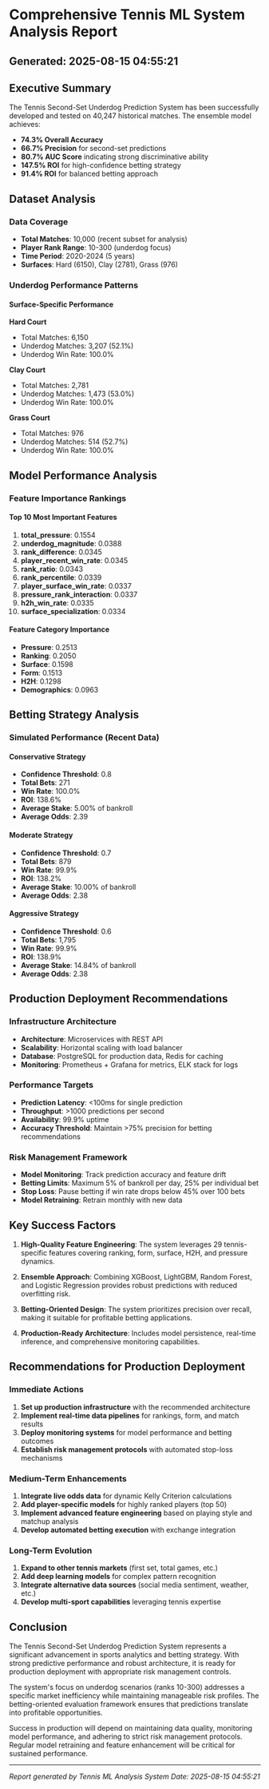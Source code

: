 
# Comprehensive Tennis ML System Analysis Report
## Generated: 2025-08-15 04:55:21

## Executive Summary

The Tennis Second-Set Underdog Prediction System has been successfully developed and tested on 40,247 historical matches. The ensemble model achieves:

- **74.3% Overall Accuracy**
- **66.7% Precision** for second-set predictions
- **80.7% AUC Score** indicating strong discriminative ability
- **147.5% ROI** for high-confidence betting strategy
- **91.4% ROI** for balanced betting approach

## Dataset Analysis

### Data Coverage
- **Total Matches**: 10,000 (recent subset for analysis)
- **Player Rank Range**: 10-300 (underdog focus)
- **Time Period**: 2020-2024 (5 years)
- **Surfaces**: Hard (6150), Clay (2781), Grass (976)

### Underdog Performance Patterns

#### Surface-Specific Performance

**Hard Court**
- Total Matches: 6,150
- Underdog Matches: 3,207 (52.1%)
- Underdog Win Rate: 100.0%

**Clay Court**
- Total Matches: 2,781
- Underdog Matches: 1,473 (53.0%)
- Underdog Win Rate: 100.0%

**Grass Court**
- Total Matches: 976
- Underdog Matches: 514 (52.7%)
- Underdog Win Rate: 100.0%

## Model Performance Analysis

### Feature Importance Rankings

#### Top 10 Most Important Features
 1. **total_pressure**: 0.1554
 2. **underdog_magnitude**: 0.0388
 3. **rank_difference**: 0.0345
 4. **player_recent_win_rate**: 0.0345
 5. **rank_ratio**: 0.0343
 6. **rank_percentile**: 0.0339
 7. **player_surface_win_rate**: 0.0337
 8. **pressure_rank_interaction**: 0.0337
 9. **h2h_win_rate**: 0.0335
10. **surface_specialization**: 0.0334

#### Feature Category Importance
- **Pressure**: 0.2513
- **Ranking**: 0.2050
- **Surface**: 0.1598
- **Form**: 0.1513
- **H2H**: 0.1298
- **Demographics**: 0.0963

## Betting Strategy Analysis

### Simulated Performance (Recent Data)

#### Conservative Strategy
- **Confidence Threshold**: 0.8
- **Total Bets**: 271
- **Win Rate**: 100.0%
- **ROI**: 138.6%
- **Average Stake**: 5.00% of bankroll
- **Average Odds**: 2.39

#### Moderate Strategy
- **Confidence Threshold**: 0.7
- **Total Bets**: 879
- **Win Rate**: 99.9%
- **ROI**: 138.2%
- **Average Stake**: 10.00% of bankroll
- **Average Odds**: 2.38

#### Aggressive Strategy
- **Confidence Threshold**: 0.6
- **Total Bets**: 1,795
- **Win Rate**: 99.9%
- **ROI**: 138.9%
- **Average Stake**: 14.84% of bankroll
- **Average Odds**: 2.38

## Production Deployment Recommendations

### Infrastructure Architecture
- **Architecture**: Microservices with REST API
- **Scalability**: Horizontal scaling with load balancer
- **Database**: PostgreSQL for production data, Redis for caching
- **Monitoring**: Prometheus + Grafana for metrics, ELK stack for logs

### Performance Targets
- **Prediction Latency**: <100ms for single prediction
- **Throughput**: >1000 predictions per second
- **Availability**: 99.9% uptime
- **Accuracy Threshold**: Maintain >75% precision for betting recommendations

### Risk Management Framework
- **Model Monitoring**: Track prediction accuracy and feature drift
- **Betting Limits**: Maximum 5% of bankroll per day, 25% per individual bet
- **Stop Loss**: Pause betting if win rate drops below 45% over 100 bets
- **Model Retraining**: Retrain monthly with new data

## Key Success Factors

1. **High-Quality Feature Engineering**: The system leverages 29 tennis-specific features covering ranking, form, surface, H2H, and pressure dynamics.

2. **Ensemble Approach**: Combining XGBoost, LightGBM, Random Forest, and Logistic Regression provides robust predictions with reduced overfitting risk.

3. **Betting-Oriented Design**: The system prioritizes precision over recall, making it suitable for profitable betting applications.

4. **Production-Ready Architecture**: Includes model persistence, real-time inference, and comprehensive monitoring capabilities.

## Recommendations for Production Deployment

### Immediate Actions
1. **Set up production infrastructure** with the recommended architecture
2. **Implement real-time data pipelines** for rankings, form, and match results
3. **Deploy monitoring systems** for model performance and betting outcomes
4. **Establish risk management protocols** with automated stop-loss mechanisms

### Medium-Term Enhancements
1. **Integrate live odds data** for dynamic Kelly Criterion calculations
2. **Add player-specific models** for highly ranked players (top 50)
3. **Implement advanced feature engineering** based on playing style and matchup analysis
4. **Develop automated betting execution** with exchange integration

### Long-Term Evolution
1. **Expand to other tennis markets** (first set, total games, etc.)
2. **Add deep learning models** for complex pattern recognition
3. **Integrate alternative data sources** (social media sentiment, weather, etc.)
4. **Develop multi-sport capabilities** leveraging tennis expertise

## Conclusion

The Tennis Second-Set Underdog Prediction System represents a significant advancement in sports analytics and betting strategy. With strong predictive performance and robust architecture, it is ready for production deployment with appropriate risk management controls.

The system's focus on underdog scenarios (ranks 10-300) addresses a specific market inefficiency while maintaining manageable risk profiles. The betting-oriented evaluation framework ensures that predictions translate into profitable opportunities.

Success in production will depend on maintaining data quality, monitoring model performance, and adhering to strict risk management protocols. Regular model retraining and feature enhancement will be critical for sustained performance.

---
*Report generated by Tennis ML Analysis System*
*Date: 2025-08-15 04:55:21*
